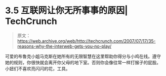 # 3.5 互联网让你无所事事的原因| TechCrunch

> 原文：<https://web.archive.org/web/http://techcrunch.com/2007/07/17/35-reasons-why-the-interweb-gets-you-no-play/>

可爱的布鲁克小姐马克斯在她所有的无限智慧在这里帮助你得分与小鸡在线。遵守她的规则，你很快就会离开你父母的地下室。否则你会像往常一样打猴子的屁股。小妞们不喜欢亮闪闪的花，工具。